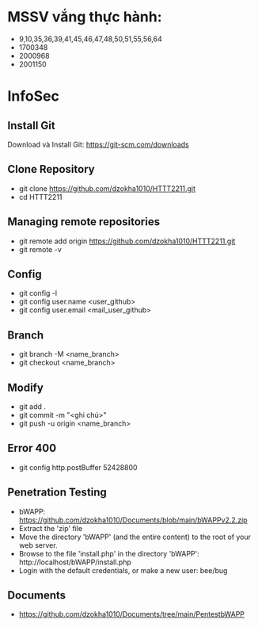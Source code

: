 # MSSV vắng thực hành: 
- 9,10,35,36,39,41,45,46,47,48,50,51,55,56,64
- 1700348
- 2000968
- 2001150

# InfoSec
## Install Git
Download và Install Git: https://git-scm.com/downloads
## Clone Repository
- git clone https://github.com/dzokha1010/HTTT2211.git
- cd HTTT2211
## Managing remote repositories
- git remote add origin https://github.com/dzokha1010/HTTT2211.git
- git remote -v
## Config
- git config -l
- git config user.name <user_github>
- git config user.email <mail_user_github>
## Branch
- git branch -M <name_branch>
- git checkout <name_branch>
## Modify
- git add .
- git commit -m "<ghi chú>"
- git push -u origin <name_branch>
## Error 400
- git config http.postBuffer 52428800
## Penetration Testing
- bWAPP: https://github.com/dzokha1010/Documents/blob/main/bWAPPv2.2.zip
- Extract the 'zip' file
- Move the directory 'bWAPP' (and the entire content) to the root of your web server.
- Browse to the file 'install.php' in the directory 'bWAPP': http://localhost/bWAPP/install.php
- Login with the default credentials, or make a new user: bee/bug
## Documents
- https://github.com/dzokha1010/Documents/tree/main/PentestbWAPP
